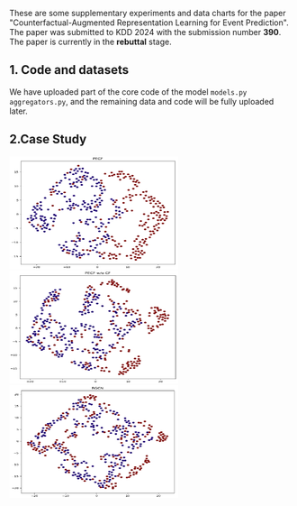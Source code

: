 These are some supplementary experiments and data charts for the paper "Counterfactual-Augmented Representation Learning for Event Prediction". The paper was submitted to KDD 2024 with the submission number **390**. The paper is currently in the **rebuttal** stage.

## 1. Code and datasets

We have uploaded part of the core code of the model `models.py aggregators.py`, and the remaining data and code will be fully uploaded later.

## 2.Case Study
<img src="https://github.com/hucheng-IIE/PECF/blob/main/case_study/PECF.png" width="300" height="200"><img src="https://github.com/hucheng-IIE/PECF/blob/main/case_study/PECF_wo_CF.png" width="300" height="200"><img src="https://github.com/hucheng-IIE/PECF/blob/main/case_study/RGCN.png" width="300" height="200"/>
